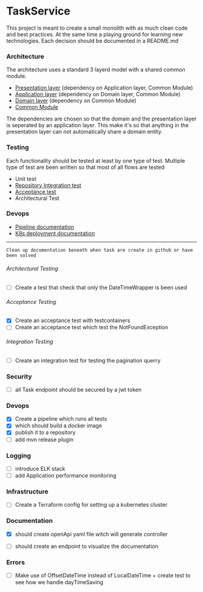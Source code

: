 # TaskService

This project is meant to create a small monolith with as much clean code and best practices.
At the same time a playing ground for learning new technologies. Each decision should be documented in a README.md 


### Architecture

The architecture uses a standard 3 layerd model with a shared common module.

* [Presentation layer](presentation/README.md)  (dependency on Application layer, Common Module)
* [Application layer](application/README.md)  (dependency on Domain layer, Common Module)
* [Domain layer](domain/README.md) (dependency on Common Module)
* [Common Module](common/README.md)

The dependencies are chosen so that the domain and the presentation layer is seperated by an application layer.
This make it's so that anything in the presentation layer can not automatically share a domain entity.


### Testing

Each functionality should be tested at least by one type of test.
Multiple type of test are been written so that most of all flows are tested

* Unit test
* [Repository Integration test](domain/src/test/java/com/example/demo\task\integrationtest.md)
* [Acceptance test](presentation/src/test/java/com/example/demo/acceptancetest/README.md)
* Architectural Test

### Devops

* [Pipeline documentation](.github/pipeline.md)
* [K8s deployment documentation](k8s/manifest.md)


---

`Clean up documentation beneath when task are create in github or have been solved`

###### Architectural Testing
- [ ] Create a test that check that only the DateTimeWrapper is been used

###### Acceptance Testing
- [x] Create an acceptance test with testcontainers
- [ ] Create an acceptance test which test the NotFoundException
###### Integration Testing
- [ ] Create an integration test for testing the pagination querry


### Security
- [ ] all Task endpoint should be secured by a jwt token

### Devops
- [x] Create a pipeline which runs all tests
- [x] which should build a docker image
- [x] publish it to a repository
- [ ] add mvn release plugin

### Logging
- [ ] introduce ELK stack
- [ ] add Application performance monitoring

### Infrastructure
- [ ] Create a Terraform config for setting up a kubernetes cluster

### Documentation
- [x] should create openApi yaml file witch will generate controller 
- [ ] should create an endpoint to visualize the documentation


### Errors
- [ ] Make use of OffsetDateTime instead of LocalDateTime + create test to see how we handle dayTimeSaving